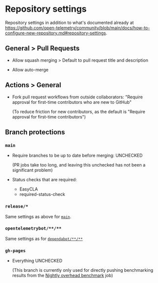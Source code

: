 # Repository settings

Repository settings in addition to what's documented already at
<https://github.com/open-telemetry/community/blob/main/docs/how-to-configure-new-repository.md#repository-settings>.

## General > Pull Requests

* Allow squash merging > Default to pull request title and description

* Allow auto-merge

## Actions > General

* Fork pull request workflows from outside collaborators:
  "Require approval for first-time contributors who are new to GitHub"

  (To reduce friction for new contributors,
  as the default is "Require approval for first-time contributors")

## Branch protections

### `main`

* Require branches to be up to date before merging: UNCHECKED

  (PR jobs take too long, and leaving this unchecked has not been a significant problem)

* Status checks that are required:

  * EasyCLA
  * required-status-check

### `release/*`

Same settings as above for [`main`](#main).

### `opentelemetrybot/**/**`

Same settings as for [`dependabot/**/**`](https://github.com/open-telemetry/community/blob/main/docs/how-to-configure-new-repository.md#branch-protection-rule-dependabot)

### `gh-pages`

* Everything UNCHECKED

  (This branch is currently only used for directly pushing benchmarking results from the
  [Nightly overhead benchmark](https://github.com/open-telemetry/opentelemetry-java-instrumentation/actions/workflows/nightly-benchmark-overhead.yml)
  job)
